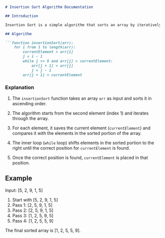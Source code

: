 
```markdown
# Insertion Sort Algorithm Documentation

## Introduction

Insertion Sort is a simple algorithm that sorts an array by iteratively placing each element in its correct position within the sorted portion of the array.

## Algorithm

```function insertionSort(arr):
    for i from 1 to length(arr):
        currentElement = arr[i]
        j = i - 1
        while j >= 0 and arr[j] > currentElement:
            arr[j + 1] = arr[j]
            j = j - 1
        arr[j + 1] = currentElement
```

### Explanation

1. The `insertionSort` function takes an array `arr` as input and sorts it in ascending order.

2. The algorithm starts from the second element (index 1) and iterates through the array.

3. For each element, it saves the current element (`currentElement`) and compares it with the elements in the sorted portion of the array.

4. The inner loop (`while` loop) shifts elements in the sorted portion to the right until the correct position for `currentElement` is found.

5. Once the correct position is found, `currentElement` is placed in that position.

## Example

Input: [5, 2, 9, 1, 5]

1. Start with [5, 2, 9, 1, 5]
2. Pass 1: [2, 5, 9, 1, 5]
3. Pass 2: [2, 5, 9, 1, 5]
4. Pass 3: [1, 2, 5, 9, 5]
5. Pass 4: [1, 2, 5, 5, 9]

The final sorted array is [1, 2, 5, 5, 9].

